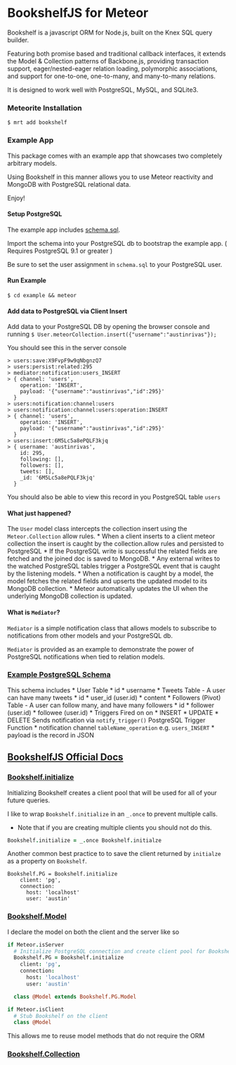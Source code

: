 # BookshelfJS for Meteor

Bookshelf is a javascript ORM for Node.js, built on the Knex SQL query builder.

Featuring both promise based and traditional callback interfaces, it extends the Model & Collection patterns of Backbone.js, providing transaction support, eager/nested-eager relation loading, polymorphic associations, and support for one-to-one, one-to-many, and many-to-many relations.

It is designed to work well with PostgreSQL, MySQL, and SQLite3.

### Meteorite Installation
`$ mrt add bookshelf`

### Example App
This package comes with an example app that showcases two completely arbitrary models.

Using Bookshelf in this manner allows you to use Meteor reactivity and MongoDB with PostgreSQL relational data.

Enjoy!

#### Setup PostgreSQL
The example app includes [schema.sql](example/schema.sql).

Import the schema into your PostgreSQL db to bootstrap the example app. ( Requires PostgreSQL 9.1 or greater )

Be sure to set the user assignment in `schema.sql` to your PostgreSQL user.

#### Run Example
`$ cd example && meteor`

#### Add data to PostgreSQL via Client Insert
Add data to your PostgreSQL DB by opening the browser console and running `$ User.meteorCollection.insert({"username":"austinrivas"});`

You should see this in the server console

```shell
> users:save:X9FvpF9w9qNbgnzQ7
> users:persist:related:295
> mediator:notification:users_INSERT
> { channel: 'users',
    operation: 'INSERT',
    payload: '{"username":"austinrivas","id":295}'
  }
> users:notification:channel:users
> users:notification:channel:users:operation:INSERT
> { channel: 'users',
    operation: 'INSERT',
    payload: '{"username":"austinrivas","id":295}'
  }
> users:insert:6M5Lc5a8ePQLF3kjq
> { username: 'austinrivas',
    id: 295,
    following: [],
    followers: [],
    tweets: [],
    _id: '6M5Lc5a8ePQLF3kjq'
  }
```

You should also be able to view this record in you PostgreSQL table `users`

#### What just happened?
The `User` model class intercepts the collection insert using the `Meteor.Collection` allow rules.
    * When a client inserts to a client meteor collection the insert is caught by the collection.allow rules and persisted to PostgreSQL
    * If the PostgreSQL write is successful the related fields are fetched and the joined doc is saved to MongoDB.
    * Any external writes to the watched PostgreSQL tables trigger a PostgreSQL event that is caught by the listening models.
    * When a notification is caught by a model, the model fetches the related fields and upserts the updated model to its MongoDB collection.
    * Meteor automatically updates the UI when the underlying MongoDB collection is updated.

#### What is `Mediator`?
`Mediator` is a simple notification class that allows models to subscribe to notifications from other models and your PostgreSQL db.

`Mediator` is provided as an example to demonstrate the power of PostgreSQL notifications when tied to relation models.

### [Example PostgreSQL Schema](example/example_schema.sql)
This schema includes
    * User Table
        * id
        * username
    * Tweets Table - A user can have many tweets
        * id
        * user_id (user.id)
        * content
    * Followers (Pivot) Table - A user can follow many, and have many followers
        * id
        * follower (user.id)
        * followee (user.id)
    * Triggers
        Fired on on
            * INSERT
            * UPDATE
            * DELETE
        Sends notification via `notify_trigger()` PostgreSQL Trigger Function
            * notification channel `tableName_operation` e.g. `users_INSERT`
            * payload is the record in JSON

## [BookshelfJS Official Docs](http://bookshelfjs.org/)

### [Bookshelf.initialize](http://bookshelfjs.org/#Initialize)
Initializing Bookshelf creates a client pool that will be used for all of your future queries.

I like to wrap `Bookshelf.initialize` in an `_.once` to prevent multiple calls.
  * Note that if you are creating multiple clients you should not do this.

```coffeescript
Bookshelf.initialize = _.once Bookshelf.initialze
```

Another common best practice to to save the client returned by `initialze` as a property on `Bookshelf`.

```
Bookshelf.PG = Bookshelf.initialize
    client: 'pg',
    connection:
      host: 'localhost'
      user: 'austin'
```

### [Bookshelf.Model](http://bookshelfjs.org/#Model)
I declare the model on both the client and the server like so

```coffeescript
if Meteor.isServer
  # Initialize PostgreSQL connection and create client pool for Bookshelf
  Bookshelf.PG = Bookshelf.initialize
    client: 'pg',
    connection:
      host: 'localhost'
      user: 'austin'

  class @Model extends Bookshelf.PG.Model

if Meteor.isClient
  # Stub Bookshelf on the client
  class @Model
```

This allows me to reuse model methods that do not require the ORM

### [Bookshelf.Collection](http://bookshelfjs.org/#Collection)

